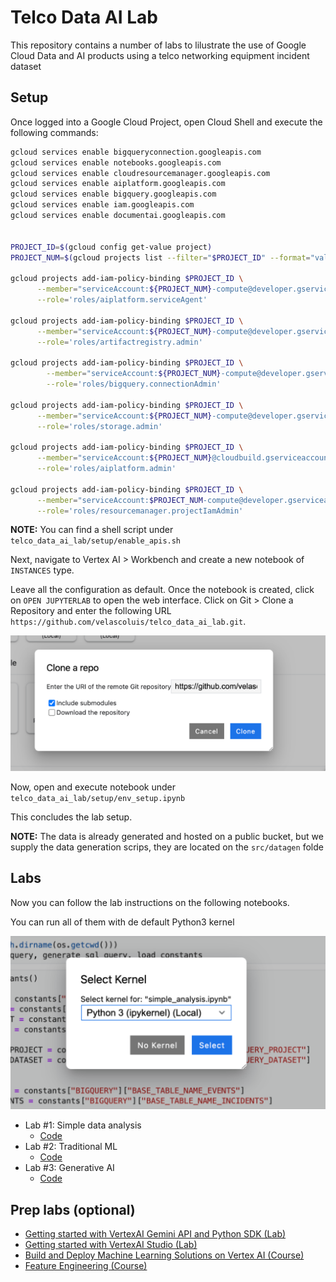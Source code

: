 # Telco Data AI Lab

This repository contains a number of labs to lilustrate the use of Google Cloud Data and AI products using a telco networking equipment incident dataset

## Setup

Once logged into a Google Cloud Project, open Cloud Shell and execute the following commands:

```bash
gcloud services enable bigqueryconnection.googleapis.com
gcloud services enable notebooks.googleapis.com
gcloud services enable cloudresourcemanager.googleapis.com
gcloud services enable aiplatform.googleapis.com
gcloud services enable bigquery.googleapis.com
gcloud services enable iam.googleapis.com
gcloud services enable documentai.googleapis.com


PROJECT_ID=$(gcloud config get-value project)
PROJECT_NUM=$(gcloud projects list --filter="$PROJECT_ID" --format="value(PROJECT_NUMBER)")

gcloud projects add-iam-policy-binding $PROJECT_ID \
      --member="serviceAccount:${PROJECT_NUM}-compute@developer.gserviceaccount.com"\
      --role='roles/aiplatform.serviceAgent'

gcloud projects add-iam-policy-binding $PROJECT_ID \
      --member="serviceAccount:${PROJECT_NUM}-compute@developer.gserviceaccount.com"\
      --role='roles/artifactregistry.admin'

gcloud projects add-iam-policy-binding $PROJECT_ID \
        --member="serviceAccount:${PROJECT_NUM}-compute@developer.gserviceaccount.com" \
        --role='roles/bigquery.connectionAdmin'

gcloud projects add-iam-policy-binding $PROJECT_ID \
      --member="serviceAccount:${PROJECT_NUM}-compute@developer.gserviceaccount.com"\
      --role='roles/storage.admin'

gcloud projects add-iam-policy-binding $PROJECT_ID \
      --member="serviceAccount:${PROJECT_NUM}@cloudbuild.gserviceaccount.com"\
      --role='roles/aiplatform.admin'

gcloud projects add-iam-policy-binding $PROJECT_ID \
      --member="serviceAccount:$PROJECT_NUM-compute@developer.gserviceaccount.com"\
      --role='roles/resourcemanager.projectIamAdmin'
```

**NOTE:** You can find a shell script under `telco_data_ai_lab/setup/enable_apis.sh`

Next, navigate to Vertex AI > Workbench and create a new notebook of `INSTANCES` type.

Leave all the configuration as default.
Once the notebook is created, click on `OPEN JUPYTERLAB` to open the web interface.
Click on Git > Clone a Repository and enter the following URL `https://github.com/velascoluis/telco_data_ai_lab.git`.

![setup_00](assets/setup_00.png)

Now, open and execute notebook under `telco_data_ai_lab/setup/env_setup.ipynb`

This concludes the lab setup.

**NOTE:** The data is already generated and hosted on a public bucket, but we supply the data generation scrips, they are located on the `src/datagen` folde

## Labs

Now you can follow the lab instructions on the following notebooks.

You can run all of them with de default Python3 kernel

![setup_01](assets/setup_01.png)

- Lab #1: Simple data analysis
  - [Code](src/data_analysis/simple_analysis.ipynb)
- Lab #2: Traditional ML
  - [Code](src/incident_classifier/random_forest_classifier.ipynb)
- Lab #3: Generative AI
  - [Code](src/gen_ai_docs/gen_ai_bq.ipynb)

## Prep labs (optional)

- [Getting started with VertexAI Gemini API and Python SDK (Lab)](https://www.cloudskillsboost.google/focuses/86503?catalog_rank=%7B%22rank%22%3A4%2C%22num_filters%22%3A0%2C%22has_search%22%3Atrue%7D&parent=catalog&search_id=35761283)
- [Getting started with VertexAI Studio (Lab)](https://www.cloudskillsboost.google/focuses/86502?catalog_rank=%7B%22rank%22%3A1%2C%22num_filters%22%3A0%2C%22has_search%22%3Atrue%7D&parent=catalog&search_id=35761339)
- [Build and Deploy Machine Learning Solutions on Vertex AI (Course)](https://www.cloudskillsboost.google/course_templates/684?catalog_rank=%7B%22rank%22%3A5%2C%22num_filters%22%3A0%2C%22has_search%22%3Atrue%7D&search_id=35761493)
- [Feature Engineering (Course)](https://www.cloudskillsboost.google/course_templates/11?catalog_rank=%7B%22rank%22%3A2%2C%22num_filters%22%3A0%2C%22has_search%22%3Atrue%7D&search_id=35761546)